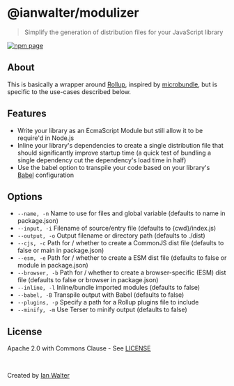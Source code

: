 # @ianwalter/modulizer
> Simplify the generation of distribution files for your JavaScript library

[![npm page][npmImage]][npmUrl]

## About

This is basically a wrapper around [Rollup][rollupUrl], inspired by
[microbundle][microbundleUrl], but is specific to the use-cases described below.

## Features

* Write your library as an EcmaScript Module but still allow it to be require'd
  in Node.js
* Inline your library's dependencies to create a single distribution file that
  should significantly improve startup time (a quick test of bundling a single
  dependency cut the dependency's load time in half)
* Use the babel option to transpile your code based on your library's
  [Babel][babelUrl] configuration

## Options

* `--name, -n`    Name to use for files and global variable (defaults to name in
                  package.json)
* `--input, -i`   Filename of source/entry file (defaults to {cwd}/index.js)
* `--output, -o`  Output filename or directory path (defaults to ./dist)
* `--cjs, -c`     Path for / whether to create a CommonJS dist file (defaults to
                  false or main in package.json)
* `--esm, -e`     Path for / whether to create a ESM dist file (defaults to
                  false or module in package.json)
* `--browser, -b` Path for / whether to create a browser-specific (ESM)
                  dist file (defaults to false or browser in package.json)
* `--inline, -l`  Inline/bundle imported modules (defaults to false)
* `--babel, -B`       Transpile output with Babel (defaults to false)
* `--plugins, -p` Specify a path for a Rollup plugins file to include
* `--minify, -m`  Use Terser to minify output (defaults to false)

## License

Apache 2.0 with Commons Clause - See [LICENSE][licenseUrl]

&nbsp;

Created by [Ian Walter](https://ianwalter.dev)

[npmImage]: https://img.shields.io/npm/v/@ianwalter/dist.svg
[npmUrl]: https://www.npmjs.com/package/@ianwalter/dist
[rollupUrl]: https://rollupjs.org/
[microbundleUrl]: https://github.com/developit/microbundle
[puppeteerUrl]: https://pptr.dev/
[babelUrl]: https://babeljs.io/
[licenseUrl]: https://github.com/ianwalter/dist/blob/master/LICENSE


